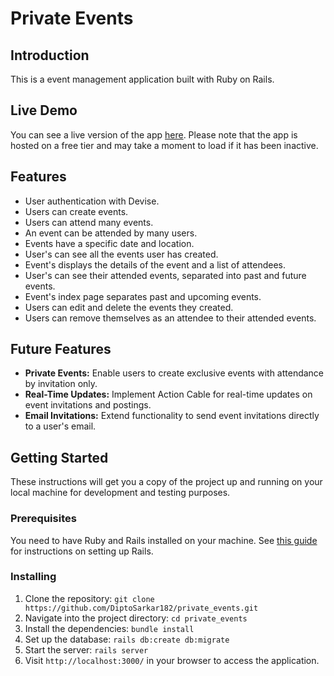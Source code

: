 # Private Events

## Introduction

This is a event management application built with Ruby on Rails.

## Live Demo

You can see a live version of the app [here](https://private-events-khmj.onrender.com).
Please note that the app is hosted on a free tier and may take a moment to load if it has been inactive.

## Features

- User authentication with Devise.
- Users can create events.
- Users can attend many events.
- An event can be attended by many users.
- Events have a specific date and location.
- User's can see all the events user has created.
- Event's displays the details of the event and a list of attendees.
- User's can see their attended events, separated into past and future events.
- Event's index page separates past and upcoming events.
- Users can edit and delete the events they created.
- Users can remove themselves as an attendee to their attended events.



## Future Features

- **Private Events:** Enable users to create exclusive events with attendance by invitation only.
- **Real-Time Updates:** Implement Action Cable for real-time updates on event invitations and postings.
- **Email Invitations:** Extend functionality to send event invitations directly to a user's email.

## Getting Started

These instructions will get you a copy of the project up and running on your local machine for development and testing purposes.

### Prerequisites

You need to have Ruby and Rails installed on your machine. See [this guide](https://guides.rubyonrails.org/getting_started.html#creating-a-new-rails-project-installing-rails) for instructions on setting up Rails.

### Installing

1. Clone the repository: `git clone https://github.com/DiptoSarkar182/private_events.git`
2. Navigate into the project directory: `cd private_events`
3. Install the dependencies: `bundle install`
4. Set up the database: `rails db:create db:migrate`
5. Start the server: `rails server`
6. Visit `http://localhost:3000/` in your browser to access the application.